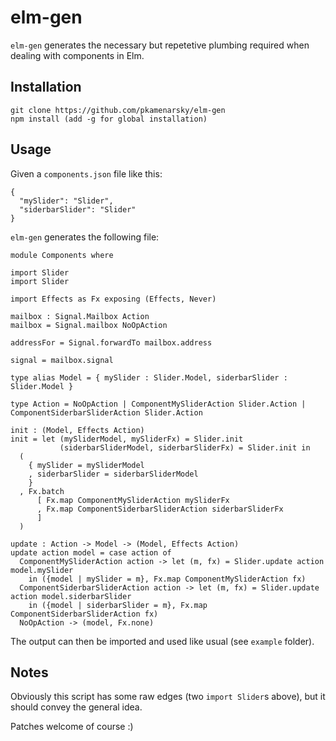 # elm-gen

`elm-gen` generates the necessary but repetetive plumbing required when dealing with components in Elm.

## Installation

    git clone https://github.com/pkamenarsky/elm-gen
    npm install (add -g for global installation)

## Usage

Given a `components.json` file like this:

    {
      "mySlider": "Slider",
      "siderbarSlider": "Slider"
    }

`elm-gen` generates the following file:

    module Components where
    
    import Slider
    import Slider
    
    import Effects as Fx exposing (Effects, Never)
    
    mailbox : Signal.Mailbox Action
    mailbox = Signal.mailbox NoOpAction
    
    addressFor = Signal.forwardTo mailbox.address
    
    signal = mailbox.signal
    
    type alias Model = { mySlider : Slider.Model, siderbarSlider : Slider.Model }
    
    type Action = NoOpAction | ComponentMySliderAction Slider.Action | ComponentSiderbarSliderAction Slider.Action
    
    init : (Model, Effects Action)
    init = let (mySliderModel, mySliderFx) = Slider.init
               (siderbarSliderModel, siderbarSliderFx) = Slider.init in
      (
        { mySlider = mySliderModel
        , siderbarSlider = siderbarSliderModel
        }
      , Fx.batch
          [ Fx.map ComponentMySliderAction mySliderFx
          , Fx.map ComponentSiderbarSliderAction siderbarSliderFx
          ]
      )
    
    update : Action -> Model -> (Model, Effects Action)
    update action model = case action of
      ComponentMySliderAction action -> let (m, fx) = Slider.update action model.mySlider
        in ({model | mySlider = m}, Fx.map ComponentMySliderAction fx)
      ComponentSiderbarSliderAction action -> let (m, fx) = Slider.update action model.siderbarSlider
        in ({model | siderbarSlider = m}, Fx.map ComponentSiderbarSliderAction fx)
      NoOpAction -> (model, Fx.none)

The output can then be imported and used like usual (see `example` folder).

## Notes

Obviously this script has some raw edges (two `import Slider`s above), but it should convey the general idea.

Patches welcome of course :)
